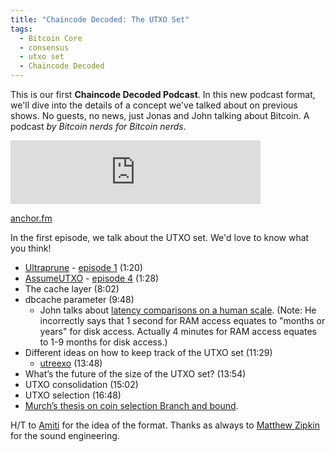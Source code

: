```yaml
---
title: "Chaincode Decoded: The UTXO Set"
tags:
  - Bitcoin Core
  - consensus
  - utxo set
  - Chaincode Decoded
---
```


This is our first **Chaincode Decoded Podcast**. In this new podcast format, we'll
dive into the details of a concept we've talked about on previous shows. No
guests, no news, just Jonas and John talking about Bitcoin. A podcast _by
Bitcoin nerds for Bitcoin nerds_.

<iframe src="https://anchor.fm/chaincode/embed/episodes/Chaincode-Decoded-The-UTXO-Set---Episode-5-eb3emu" height="102px" width="400px" frameborder="0" scrolling="no"></iframe>

[anchor.fm](https://anchor.fm/chaincode/episodes/Chaincode-Decoded-The-UTXO-Set---Episode-5-eb3emu)

In the first episode, we talk about the UTXO set. We'd love to know what you
think!

- [Ultraprune](https://github.com/bitcoin/bitcoin/pull/1677) - [episode 1](https://podcast.chaincode.com/2020/01/27/pieter-wuille-1.html) (1:20)
- [AssumeUTXO](https://github.com/bitcoin/bitcoin/issues/15605) - [episode 4](https://podcast.chaincode.com/2020/02/12/james-obeirne-4.html) (1:28)
- The cache layer (8:02)
- dbcache parameter (9:48)
  - John talks about [latency comparisons on a human scale](https://www.prowesscorp.com/computer-latency-at-a-human-scale/).
    (Note: He incorrectly says that 1 second for RAM access equates to "months or
    years" for disk access. Actually 4 minutes for RAM access equates to 1-9 months
    for disk access.)
- Different ideas on how to keep track of the UTXO set (11:29)
  - [utreexo](https://dci.mit.edu/utreexo) (13:48)
- What’s the future of the size of the UTXO set? (13:54)
- UTXO consolidation (15:02)
- UTXO selection (16:48)
- [Murch’s thesis on coin selection Branch and bound](https://github.com/bitcoin/bitcoin/pull/10637).

H/T to [Amiti](https://twitter.com/amizi) for the idea of
the format. Thanks as always to [Matthew
Zipkin](https://twitter.com/MatthewZipkin) for the sound
engineering.
